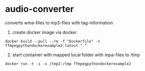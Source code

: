 # audio-converter

converts wma-files to mp3-files with tag-information

1. create docker image via docker 

`docker build --pull --rm -f "Dockerfile" -t ffmpegpythondockerexample2:latest "." `

2. start container with mapped local folder with mpa-files to /tmp

`docker run -t -i -v /tmp2:/tmp ffmpegpythondockerexample2`

